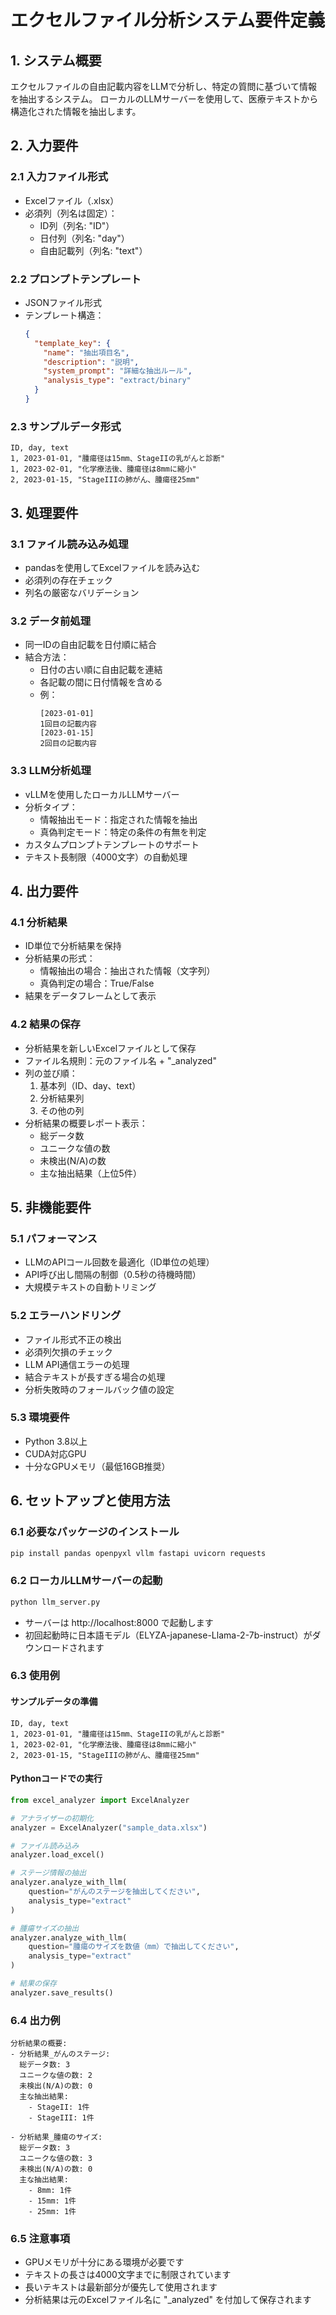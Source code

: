 # エクセルファイル分析システム要件定義

## 1. システム概要
エクセルファイルの自由記載内容をLLMで分析し、特定の質問に基づいて情報を抽出するシステム。
ローカルのLLMサーバーを使用して、医療テキストから構造化された情報を抽出します。

## 2. 入力要件
### 2.1 入力ファイル形式
- Excelファイル（.xlsx）
- 必須列（列名は固定）：
  - ID列（列名: "ID"）
  - 日付列（列名: "day"）
  - 自由記載列（列名: "text"）

### 2.2 プロンプトテンプレート
- JSONファイル形式
- テンプレート構造：
  ```json
  {
    "template_key": {
      "name": "抽出項目名",
      "description": "説明",
      "system_prompt": "詳細な抽出ルール",
      "analysis_type": "extract/binary"
    }
  }
  ```

### 2.3 サンプルデータ形式
```excel
ID, day, text
1, 2023-01-01, "腫瘍径は15mm、StageIIの乳がんと診断"
1, 2023-02-01, "化学療法後、腫瘍径は8mmに縮小"
2, 2023-01-15, "StageIIIの肺がん、腫瘍径25mm"
```

## 3. 処理要件
### 3.1 ファイル読み込み処理
- pandasを使用してExcelファイルを読み込む
- 必須列の存在チェック
- 列名の厳密なバリデーション

### 3.2 データ前処理
- 同一IDの自由記載を日付順に結合
- 結合方法：
  - 日付の古い順に自由記載を連結
  - 各記載の間に日付情報を含める
  - 例：
    ```
    [2023-01-01]
    1回目の記載内容
    [2023-01-15]
    2回目の記載内容
    ```

### 3.3 LLM分析処理
- vLLMを使用したローカルLLMサーバー
- 分析タイプ：
  - 情報抽出モード：指定された情報を抽出
  - 真偽判定モード：特定の条件の有無を判定
- カスタムプロンプトテンプレートのサポート
- テキスト長制限（4000文字）の自動処理

## 4. 出力要件
### 4.1 分析結果
- ID単位で分析結果を保持
- 分析結果の形式：
  - 情報抽出の場合：抽出された情報（文字列）
  - 真偽判定の場合：True/False
- 結果をデータフレームとして表示

### 4.2 結果の保存
- 分析結果を新しいExcelファイルとして保存
- ファイル名規則：元のファイル名 + "_analyzed"
- 列の並び順：
  1. 基本列（ID、day、text）
  2. 分析結果列
  3. その他の列
- 分析結果の概要レポート表示：
  - 総データ数
  - ユニークな値の数
  - 未検出(N/A)の数
  - 主な抽出結果（上位5件）

## 5. 非機能要件
### 5.1 パフォーマンス
- LLMのAPIコール回数を最適化（ID単位の処理）
- API呼び出し間隔の制御（0.5秒の待機時間）
- 大規模テキストの自動トリミング

### 5.2 エラーハンドリング
- ファイル形式不正の検出
- 必須列欠損のチェック
- LLM API通信エラーの処理
- 結合テキストが長すぎる場合の処理
- 分析失敗時のフォールバック値の設定

### 5.3 環境要件
- Python 3.8以上
- CUDA対応GPU
- 十分なGPUメモリ（最低16GB推奨）

## 6. セットアップと使用方法
### 6.1 必要なパッケージのインストール
```bash
pip install pandas openpyxl vllm fastapi uvicorn requests
```

### 6.2 ローカルLLMサーバーの起動
```bash
python llm_server.py
```
- サーバーは http://localhost:8000 で起動します
- 初回起動時に日本語モデル（ELYZA-japanese-Llama-2-7b-instruct）がダウンロードされます

### 6.3 使用例
#### サンプルデータの準備
```excel
ID, day, text
1, 2023-01-01, "腫瘍径は15mm、StageIIの乳がんと診断"
1, 2023-02-01, "化学療法後、腫瘍径は8mmに縮小"
2, 2023-01-15, "StageIIIの肺がん、腫瘍径25mm"
```

#### Pythonコードでの実行
```python
from excel_analyzer import ExcelAnalyzer

# アナライザーの初期化
analyzer = ExcelAnalyzer("sample_data.xlsx")

# ファイル読み込み
analyzer.load_excel()

# ステージ情報の抽出
analyzer.analyze_with_llm(
    question="がんのステージを抽出してください",
    analysis_type="extract"
)

# 腫瘍サイズの抽出
analyzer.analyze_with_llm(
    question="腫瘍のサイズを数値（mm）で抽出してください",
    analysis_type="extract"
)

# 結果の保存
analyzer.save_results()
```

### 6.4 出力例
```
分析結果の概要:
- 分析結果_がんのステージ:
  総データ数: 3
  ユニークな値の数: 2
  未検出(N/A)の数: 0
  主な抽出結果:
    - StageII: 1件
    - StageIII: 1件

- 分析結果_腫瘍のサイズ:
  総データ数: 3
  ユニークな値の数: 3
  未検出(N/A)の数: 0
  主な抽出結果:
    - 8mm: 1件
    - 15mm: 1件
    - 25mm: 1件
```

### 6.5 注意事項
- GPUメモリが十分にある環境が必要です
- テキストの長さは4000文字までに制限されています
- 長いテキストは最新部分が優先して使用されます
- 分析結果は元のExcelファイル名に "_analyzed" を付加して保存されます 
